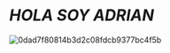 # _HOLA SOY ADRIAN_
![0dad7f80814b3d2c08fdcb9377bc4f5b](https://github.com/user-attachments/assets/0971019c-599c-456d-a217-e8357b1c7c4c)
